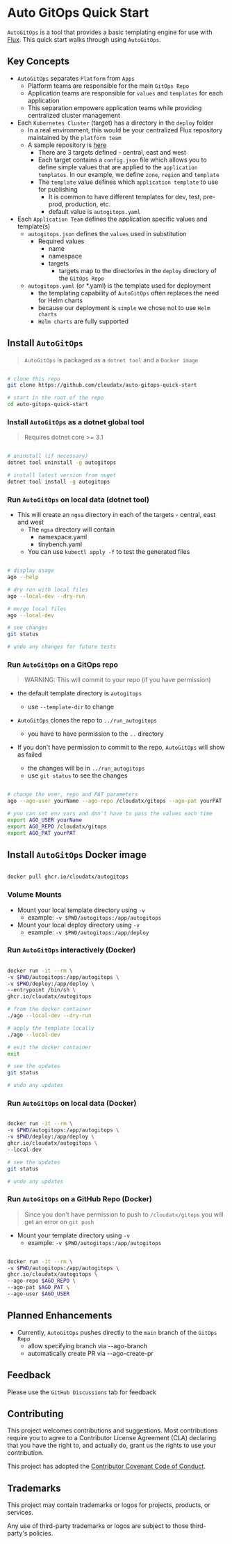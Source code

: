 # Auto GitOps Quick Start

`AutoGitOps` is a tool that provides a basic templating engine for use with [Flux](https://fluxcd.io/). This quick start walks through using `AutoGitOps`.

## Key Concepts

- `AutoGitOps` separates `Platform` from `Apps`
  - Platform teams are responsible for the main `GitOps Repo`
  - Application teams are responsible for `values` and `templates` for each application
  - This separation empowers application teams while providing centralized cluster management
- Each `Kubernetes Cluster` (target) has a directory in the `deploy` folder
  - In a real environment, this would be your centralized Flux repository maintained by the `platform team`
  - A sample repository is [here](https://github.com/cloudatx/gitops)
    - There are 3 targets defined - central, east and west
    - Each target contains a `config.json` file which allows you to define simple values that are applied to the `application templates`. In our example, we define `zone`, `region` and `template`
    - The `template` value defines which `application template` to use for publishing
      - It is common to have different templates for dev, test, pre-prod, production, etc.
      - default value is `autogitops.yaml`
- Each `Application Team` defines the application specific values and template(s)
  - `autogitops.json` defines the `values` used in substitution
    - Required values
      - name
      - namespace
      - targets
        - targets map to the directories in the `deploy` directory of the `GitOps Repo`
  - `autogitops.yaml` (or *.yaml) is the template used for deployment
    - the templating capability of `AutoGitOps` often replaces the need for Helm charts
    - because our deployment is `simple` we chose not to use `Helm charts`
    - `Helm charts` are fully supported

## Install `AutoGitOps`

> `AutoGitOps` is packaged as a `dotnet tool` and a `Docker image`

```bash

# clone this repo
git clone https://github.com/cloudatx/auto-gitops-quick-start

# start in the root of the repo
cd auto-gitops-quick-start

```

### Install `AutoGitOps` as a dotnet global tool

> Requires dotnet core >= 3.1

```bash

# uninstall (if necessary)
dotnet tool uninstall -g autogitops

# install latest version from nuget
dotnet tool install -g autogitops

```

### Run `AutoGitOps` on local data (dotnet tool)

- This will create an `ngsa` directory in each of the targets - central, east and west
  - The `ngsa` directory will contain
    - namespace.yaml
    - tinybench.yaml
  - You can use `kubectl apply -f` to test the generated files

```bash

# display usage
ago --help

# dry run with local files
ago --local-dev --dry-run

# merge local files
ago --local-dev

# see changes
git status

# undo any changes for future tests

```

### Run `AutoGitOps` on a GitOps repo

> WARNING: This will commit to your repo (if you have permission)

- the default template directory is `autogitops`
  - use `--template-dir` to change

- `AutoGitOps` clones the repo to `../run_autogitops`
  - you have to have permission to the `..` directory
- If you don't have permission to commit to the repo, `AutoGitOps` will show as failed
  - the changes will be in `../run_autogitops`
  - use `git status` to see the changes

```bash

# change the user, repo and PAT parameters
ago --ago-user yourName --ago-repo /cloudatx/gitops --ago-pat yourPAT

# you can set env vars and don't have to pass the values each time
export AGO_USER yourName
export AGO_REPO /cloudatx/gitops
export AGO_PAT yourPAT

```

## Install `AutoGitOps` Docker image

```bash

docker pull ghcr.io/cloudatx/autogitops

```

### Volume Mounts

- Mount your local template directory using `-v`
  - example: `-v $PWD/autogitops:/app/autogitops`
- Mount your local deploy directory using `-v`
  - example: `-v $PWD/autogitops:/app/deploy`

### Run `AutoGitOps` interactively (Docker)

```bash

docker run -it --rm \
-v $PWD/autogitops:/app/autogitops \
-v $PWD/deploy:/app/deploy \
--entrypoint /bin/sh \
ghcr.io/cloudatx/autogitops

# from the docker container
./ago --local-dev --dry-run

# apply the template locally
./ago --local-dev

# exit the docker container
exit

# see the updates
git status

# undo any updates

```

### Run `AutoGitOps` on local data (Docker)

```bash

docker run -it --rm \
-v $PWD/autogitops:/app/autogitops \
-v $PWD/deploy:/app/deploy \
ghcr.io/cloudatx/autogitops \
--local-dev

# see the updates
git status

# undo any updates

```

### Run `AutoGitOps` on a GitHub Repo (Docker)

> Since you don't have permission to push to `/cloudatx/gitops` you will get an error on `git push`

- Mount your template directory using `-v`
  - example: `-v $PWD/autogitops:/app/autogitops`

```bash

docker run -it --rm \
-v $PWD/autogitops:/app/autogitops \
ghcr.io/cloudatx/autogitops \
--ago-repo $AGO_REPO \
--ago-pat $AGO_PAT \
--ago-user $AGO_USER

```

## Planned Enhancements

- Currently, `AutoGitOps` pushes directly to the `main` branch of the `GitOps Repo`
  - allow specifying branch via --ago-branch
  - automatically create PR via --ago-create-pr

## Feedback

Please use the `GitHub Discussions` tab for feedback

## Contributing

This project welcomes contributions and suggestions. Most contributions require you to agree to a Contributor License Agreement (CLA) declaring that you have the right to, and actually do, grant us the rights to use your contribution.

This project has adopted the [Contributor Covenant Code of Conduct](./CODE_OF_CONDUCT.md).

## Trademarks

This project may contain trademarks or logos for projects, products, or services.

Any use of third-party trademarks or logos are subject to those third-party's policies.
